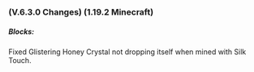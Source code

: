 ### **(V.6.3.0 Changes) (1.19.2 Minecraft)**

##### Blocks:
Fixed Glistering Honey Crystal not dropping itself when mined with Silk Touch.